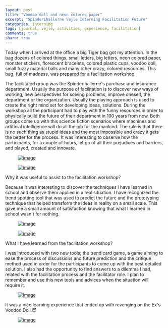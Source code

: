 ```yaml
---
layout: post
title: "Voodoo doll and neon colored paper"
excerpt: "Spinderihallerne Vejle Interning Facilitation Future"
categories: interning
tags: [journal, vejle, activities, experience, facilitation]
comments: true
share: true
---
```


Today when I arrived at the office a big Tiger bag got my attention. In the bag dozens of colored things, small letters, big letters, neon colored paper, monster stickers, florescent bracelets, colored plastic cups, voodoo doll, small fuzzy material balls and many other crazy, colored resources. This bag, full of madness, was prepared for a facilitation workshop.

 The facilitated group was the Spinderihallerne's purchase and insurance department. Usually the purpose of facilitation is to discover new ways of working, new perspectives for solving problems, improve oneself, the department or the organization. Usually the playing approach is used to create the right mind set for developing ideas, solutions. During the workshop all the participant had to play with the funny resources in order to physically build the future of their department in 100 years from now. Both groups come up with this science fiction scenarios where machines and artificial intelligence will do all the job for the mankind. The rule is that there is no such thing as stupid ideas and the most impossible and crazy it gets the better for the process. It was interesting to observe how the participants, for a couple of hours, let go of all their prejudices and barriers, and played, created and innovate.

 <figure>
 	<a href="{{site.url}}/images/interning/10-09-2015/11994242_896947383714438_88399420_n.jpg"><img src="{{site.url}}/images/interning/10-09-2015/11994242_896947383714438_88399420_n.jpg" alt="image"></a>
 </figure>

 <figure>
 	<a href="{{site.url}}/images/interning/10-09-2015/11850966_896947393714437_1689459727_n (1).jpg"><img src="{{site.url}}/images/interning/10-09-2015/11850966_896947393714437_1689459727_n (1).jpg" alt="image"></a>
 </figure>

Why it was useful to assist to the facilitation workshop?

Because it was interesting to discover the techniques I have learned in school and observe them applied in a real situation. I have recognized the trend spotting tool that was used to predict the future and the prototyping technique that helped transform the ideas in reality on a small scale. This gave me a small amount of satisfaction knowing that what I learned in school wasn't for nothing.

<figure>
	<a href="{{site.url}}/images/interning/10-09-2015/11998623_896947593714417_465724184_n.jpg"><img src="{{site.url}}/images/interning/10-09-2015/11998623_896947593714417_465724184_n.jpg" alt="image"></a>
</figure>

<figure>
	<a href="{{site.url}}/images/interning/10-09-2015/12016696_896947597047750_1589249363_n.jpg"><img src="{{site.url}}/images/interning/10-09-2015/12016696_896947597047750_1589249363_n.jpg" alt="image"></a>
</figure>

What I have learned from the facilitation workshop?

I was introduced with two new tools; the trend card game, a game aiming to ease the process of discussions and future prediction and the critique method used in order for the participants to come up with the best detailed solution. I also had the opportunity to find answers to a dilemma I had, related with the facilitation process and the facilitator role.  I plan to remember and use this new tools and advices when the situation will require it.

<figure>
	<a href="{{site.url}}/images/interning/10-09-2015/11992582_896947407047769_680742025_n.jpg"><img src="{{site.url}}/images/interning/10-09-2015/11992582_896947407047769_680742025_n.jpg" alt="image"></a>
</figure>

It was a nice learning experience that ended up with revenging on the Ex's Voodoo Doll.:smiling_imp:

<figure>
	<a href="{{site.url}}/images/interning/10-09-2015/12007096_896947577047752_458762423_n.jpg"><img src="{{site.url}}/images/interning/10-09-2015/12007096_896947577047752_458762423_n.jpg" alt="image"></a>
</figure>
